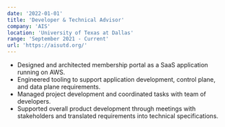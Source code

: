 ```yaml
---
date: '2022-01-01'
title: 'Developer & Technical Advisor'
company: 'AIS'
location: 'University of Texas at Dallas'
range: 'September 2021 - Current'
url: 'https://aisutd.org/'
---
```


- Designed and architected membership portal as a SaaS application running on AWS.
- Engineered tooling to support application development, control plane, and data plane requirements.
- Managed project development and coordinated tasks with team of developers.
- Supported overall product development through meetings with stakeholders and translated requirements into technical specifications.

